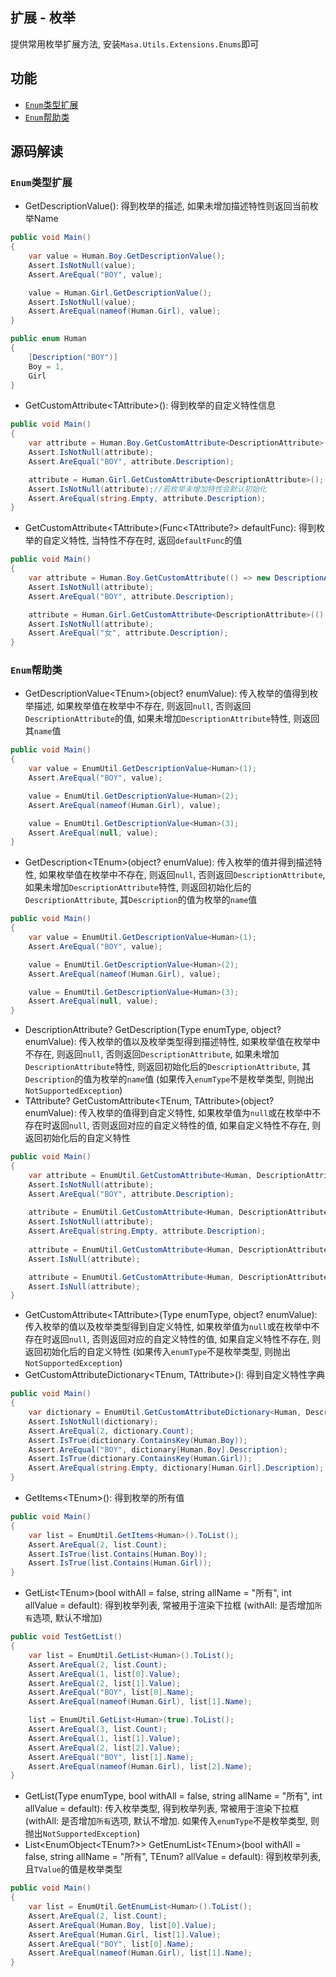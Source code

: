 ## 扩展 - 枚举

提供常用枚举扩展方法, 安装`Masa.Utils.Extensions.Enums`即可

## 功能

* [`Enum`类型扩展](#enum)
* [`Enum`帮助类](#utils)

## 源码解读

### <a id="enum">`Enum`类型扩展</a>

* GetDescriptionValue(): 得到枚举的描述, 如果未增加描述特性则返回当前枚举Name

```csharp
public void Main()
{
    var value = Human.Boy.GetDescriptionValue();
    Assert.IsNotNull(value);
    Assert.AreEqual("BOY", value);

    value = Human.Girl.GetDescriptionValue();
    Assert.IsNotNull(value);
    Assert.AreEqual(nameof(Human.Girl), value);
}

public enum Human
{
    [Description("BOY")]
    Boy = 1,
    Girl
}
```

* GetCustomAttribute\<TAttribute\>(): 得到枚举的自定义特性信息

```csharp
public void Main()
{
    var attribute = Human.Boy.GetCustomAttribute<DescriptionAttribute>();
    Assert.IsNotNull(attribute);
    Assert.AreEqual("BOY", attribute.Description);

    attribute = Human.Girl.GetCustomAttribute<DescriptionAttribute>();
    Assert.IsNotNull(attribute);//若枚举未增加特性会默认初始化
    Assert.AreEqual(string.Empty, attribute.Description);
}
```

* GetCustomAttribute\<TAttribute\>(Func\<TAttribute?\> defaultFunc): 得到枚举的自定义特性, 当特性不存在时, 返回`defaultFunc`的值

```csharp
public void Main()
{
    var attribute = Human.Boy.GetCustomAttribute(() => new DescriptionAttribute("男"));
    Assert.IsNotNull(attribute);
    Assert.AreEqual("BOY", attribute.Description);

    attribute = Human.Girl.GetCustomAttribute<DescriptionAttribute>(() => new DescriptionAttribute("女"));
    Assert.IsNotNull(attribute);
    Assert.AreEqual("女", attribute.Description);
}
```

### <a id="utils">`Enum`帮助类</a>

* GetDescriptionValue\<TEnum\>(object? enumValue): 传入枚举的值得到枚举描述, 如果枚举值在枚举中不存在, 则返回`null`, 否则返回`DescriptionAttribute`的值, 如果未增加`DescriptionAttribute`特性, 则返回其`name`值

```csharp
public void Main()
{
    var value = EnumUtil.GetDescriptionValue<Human>(1);
    Assert.AreEqual("BOY", value);

    value = EnumUtil.GetDescriptionValue<Human>(2);
    Assert.AreEqual(nameof(Human.Girl), value);

    value = EnumUtil.GetDescriptionValue<Human>(3);
    Assert.AreEqual(null, value);
}
```

* GetDescription\<TEnum\>(object? enumValue): 传入枚举的值并得到描述特性, 如果枚举值在枚举中不存在, 则返回`null`, 否则返回`DescriptionAttribute`, 如果未增加`DescriptionAttribute`特性, 则返回初始化后的`DescriptionAttribute`, 其`Description`的值为枚举的`name`值

```csharp
public void Main()
{
    var value = EnumUtil.GetDescriptionValue<Human>(1);
    Assert.AreEqual("BOY", value);

    value = EnumUtil.GetDescriptionValue<Human>(2);
    Assert.AreEqual(nameof(Human.Girl), value);

    value = EnumUtil.GetDescriptionValue<Human>(3);
    Assert.AreEqual(null, value);
}
```

* DescriptionAttribute? GetDescription(Type enumType, object? enumValue): 传入枚举的值以及枚举类型得到描述特性, 如果枚举值在枚举中不存在, 则返回`null`, 否则返回`DescriptionAttribute`, 如果未增加`DescriptionAttribute`特性, 则返回初始化后的`DescriptionAttribute`, 其`Description`的值为枚举的`name`值 (如果传入`enumType`不是枚举类型, 则抛出`NotSupportedException`)
* TAttribute? GetCustomAttribute\<TEnum, TAttribute\>(object? enumValue): 传入枚举的值得到自定义特性, 如果枚举值为`null`或在枚举中不存在时返回`null`, 否则返回对应的自定义特性的值, 如果自定义特性不存在, 则返回初始化后的自定义特性

```csharp
public void Main()
{
    var attribute = EnumUtil.GetCustomAttribute<Human, DescriptionAttribute>(1);
    Assert.IsNotNull(attribute);
    Assert.AreEqual("BOY", attribute.Description);
    
    attribute = EnumUtil.GetCustomAttribute<Human, DescriptionAttribute>(2);
    Assert.IsNotNull(attribute);
    Assert.AreEqual(string.Empty, attribute.Description);
    
    attribute = EnumUtil.GetCustomAttribute<Human, DescriptionAttribute>(3);
    Assert.IsNull(attribute);

    attribute = EnumUtil.GetCustomAttribute<Human, DescriptionAttribute>(null);
    Assert.IsNull(attribute);
}
```

* GetCustomAttribute\<TAttribute\>(Type enumType, object? enumValue): 传入枚举的值以及枚举类型得到自定义特性, 如果枚举值为`null`或在枚举中不存在时返回`null`, 否则返回对应的自定义特性的值, 如果自定义特性不存在, 则返回初始化后的自定义特性 (如果传入`enumType`不是枚举类型, 则抛出`NotSupportedException`)
* GetCustomAttributeDictionary\<TEnum, TAttribute\>(): 得到自定义特性字典

```csharp
public void Main()
{
    var dictionary = EnumUtil.GetCustomAttributeDictionary<Human, DescriptionAttribute>();
    Assert.IsNotNull(dictionary);
    Assert.AreEqual(2, dictionary.Count);
    Assert.IsTrue(dictionary.ContainsKey(Human.Boy));
    Assert.AreEqual("BOY", dictionary[Human.Boy].Description);
    Assert.IsTrue(dictionary.ContainsKey(Human.Girl));
    Assert.AreEqual(string.Empty, dictionary[Human.Girl].Description);
}
```

* GetItems\<TEnum\>(): 得到枚举的所有值

```csharp
public void Main()
{
    var list = EnumUtil.GetItems<Human>().ToList();
    Assert.AreEqual(2, list.Count);
    Assert.IsTrue(list.Contains(Human.Boy));
    Assert.IsTrue(list.Contains(Human.Girl));
}
```

* GetList\<TEnum\>(bool withAll = false, string allName = "所有", int allValue = default): 得到枚举列表, 常被用于渲染下拉框 (withAll: 是否增加`所有`选项, 默认不增加)

```csharp
public void TestGetList()
{
    var list = EnumUtil.GetList<Human>().ToList();
    Assert.AreEqual(2, list.Count);
    Assert.AreEqual(1, list[0].Value);
    Assert.AreEqual(2, list[1].Value);
    Assert.AreEqual("BOY", list[0].Name);
    Assert.AreEqual(nameof(Human.Girl), list[1].Name);

    list = EnumUtil.GetList<Human>(true).ToList();
    Assert.AreEqual(3, list.Count);
    Assert.AreEqual(1, list[1].Value);
    Assert.AreEqual(2, list[2].Value);
    Assert.AreEqual("BOY", list[1].Name);
    Assert.AreEqual(nameof(Human.Girl), list[2].Name);
}
```

* GetList(Type enumType, bool withAll = false, string allName = "所有", int allValue = default): 传入枚举类型, 得到枚举列表, 常被用于渲染下拉框 (withAll: 是否增加`所有`选项, 默认不增加. 如果传入`enumType`不是枚举类型, 则抛出`NotSupportedException`)
* List\<EnumObject\<TEnum?\>\> GetEnumList\<TEnum\>(bool withAll = false, string allName = "所有", TEnum? allValue = default): 得到枚举列表, 且`TValue`的值是枚举类型

```csharp
public void Main()
{
    var list = EnumUtil.GetEnumList<Human>().ToList();
    Assert.AreEqual(2, list.Count);
    Assert.AreEqual(Human.Boy, list[0].Value);
    Assert.AreEqual(Human.Girl, list[1].Value);
    Assert.AreEqual("BOY", list[0].Name);
    Assert.AreEqual(nameof(Human.Girl), list[1].Name);
}
```